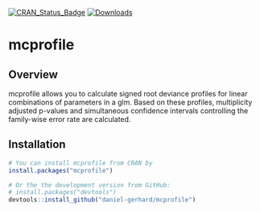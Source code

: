 
[![CRAN\_Status\_Badge](http://www.r-pkg.org/badges/version/mcprofile)](https://cran.r-project.org/package=mcprofile) [![Downloads](https://cranlogs.r-pkg.org/badges/mcprofile)](https://cranlogs.r-pkg.org/)

mcprofile
=========

Overview
--------

mcprofile allows you to calculate signed root deviance profiles for linear combinations of parameters in a glm. Based on these profiles, multiplicity adjusted p-values and simultaneous confidence intervals controlling the family-wise error rate are calculated.

Installation
------------

``` r
# You can install mcprofile from CRAN by
install.packages("mcprofile")

# Or the the development version from GitHub:
# install.packages("devtools")
devtools::install_github("daniel-gerhard/mcprofile")
```
